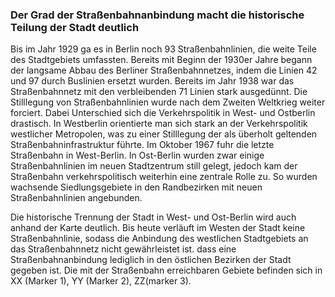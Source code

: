 ### Der Grad der Straßenbahnanbindung macht die historische Teilung der Stadt deutlich

Bis im Jahr 1929 ga es in Berlin noch 93 Straßenbahnlinien, die weite Teile des Stadtgebiets umfassten. Bereits mit 
Beginn der 1930er Jahre begann der langsame Abbau des Berliner Straßenbahnnetzes, indem die Linien 42 und 97 durch
Buslinien ersetzt wurden. Bereits im Jahr 1938 war das Straßenbahnnetz mit den verbleibenden 71 Linien stark
ausgedünnt. Die Stilllegung von Straßenbahnlinien wurde nach dem Zweiten Weltkrieg weiter forciert. Dabei Unterschied
sich die Verkehrspolitik in West- und Ostberlin drastisch. In Westberlin orientierte man sich stark an der 
Verkehrspolitik westlicher Metropolen, was zu einer Stilllegung der als überholt geltenden Straßenbahninfrastruktur
führte. Im Oktober 1967 fuhr die letzte Straßenbahn in West-Berlin. In Ost-Berlin wurden zwar einige Straßenbahnlinien 
im neuen Stadtzentrum still gelegt, jedoch kam der Straßenbahn verkehrspolitisch weiterhin eine zentrale
Rolle zu. So wurden wachsende Siedlungsgebiete in den Randbezirken mit neuen Straßenbahnlinien angebunden.


Die historische Trennung der Stadt in West- und Ost-Berlin wird auch anhand der Karte deutlich. Bis heute verläuft
im Westen der Stadt keine Straßenbahnlinie, sodass die Anbindung des westlichen Stadtgebiets an das Straßenbahnnetz
nicht gewährleistet ist. dass eine Straßenbahnanbindung lediglich in den östlichen Bezirken der Stadt gegeben
ist. Die mit der Straßenbahn erreichbaren Gebiete befinden sich in XX (Marker 1), YY (Marker 2), ZZ(marker 3).

